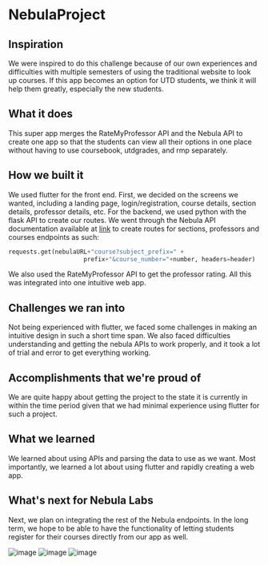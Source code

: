 # NebulaProject

## Inspiration
We were inspired to do this challenge because of our own experiences and difficulties with multiple semesters of using the traditional website to look up courses. If this app becomes an option for UTD students, we think it will help them greatly, especially the new students.

## What it does
This super app merges the RateMyProfessor API and the Nebula API to create one app so that the students can view all their options in one place without having to use coursebook, utdgrades, and rmp separately.

## How we built it
We used flutter for the front end. First, we decided on the screens we wanted, including a landing page, login/registration, course details, section details, professor details, etc. For the backend, we used python with the flask API to create our routes. We went through the Nebula API documentation available at [link](https://www.utdnebula.com/docs/maintainers/Nebula%20API/getting-started) to create routes for sections, professors and courses endpoints as such:
```python
requests.get(nebulaURL+"course?subject_prefix=" +
                     prefix+"&course_number="+number, headers=header)
```
We also used the RateMyProfessor API to get the professor rating. All this was integrated into one intuitive web app.

## Challenges we ran into
Not being experienced with flutter, we faced some challenges in making an intuitive design in such a short time span. We also faced difficulties understanding and getting the nebula APIs to work properly, and it took a lot of trial and error to get everything working.

## Accomplishments that we're proud of
We are quite happy about getting the project to the state it is currently in within the time period given that we had minimal experience using flutter for such a project.

## What we learned
We learned about using APIs and parsing the data to use as we want. Most importantly, we learned a lot about using flutter and rapidly creating a web app.

## What's next for Nebula Labs
Next, we plan on integrating the rest of the Nebula endpoints. In the long term, we hope to be able to have the functionality of letting students register for their courses directly from our app as well.

![image](https://user-images.githubusercontent.com/59988556/201534231-1e355f5a-be51-4509-9b18-efd1f1436cbb.png)
![image](https://user-images.githubusercontent.com/59988556/201534245-c13503a9-339c-4dca-b5f8-8e60902bbfd9.png)
![image](https://user-images.githubusercontent.com/59988556/201534250-228fa07a-3ed4-4fe6-96ba-7316304c7ca8.png)


